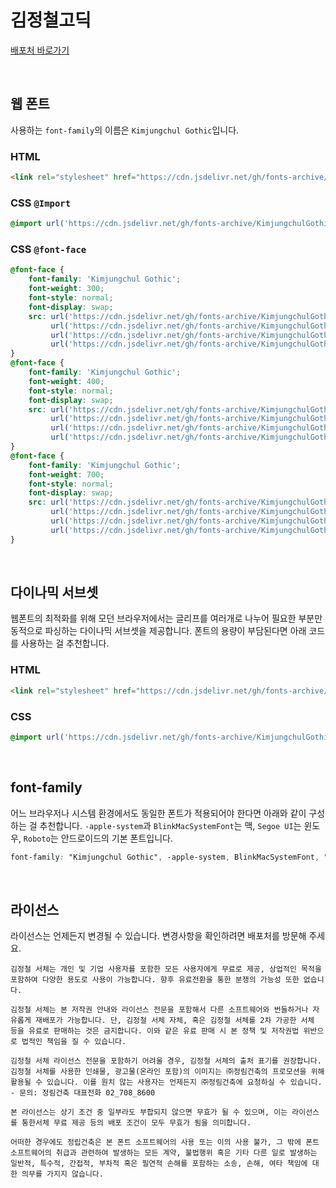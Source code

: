# 김정철고딕

[배포처 바로가기](http://font.junglim.com/#fontdown)

&nbsp;

## 웹 폰트

사용하는 `font-family`의 이름은 `Kimjungchul Gothic`입니다.

### HTML

```html
<link rel="stylesheet" href="https://cdn.jsdelivr.net/gh/fonts-archive/KimjungchulGothic/KimjungchulGothic.css" type="text/css"/>
```

### CSS `@Import`

```css
@import url('https://cdn.jsdelivr.net/gh/fonts-archive/KimjungchulGothic/KimjungchulGothic.css');
```

### CSS `@font-face`

```css
@font-face {
    font-family: 'Kimjungchul Gothic';
    font-weight: 300;
    font-style: normal;
    font-display: swap;
    src: url('https://cdn.jsdelivr.net/gh/fonts-archive/KimjungchulGothic/KimjungchulGothic-Light.woff2') format('woff2'),
         url('https://cdn.jsdelivr.net/gh/fonts-archive/KimjungchulGothic/KimjungchulGothic-Light.woff') format('woff'),
         url('https://cdn.jsdelivr.net/gh/fonts-archive/KimjungchulGothic/KimjungchulGothic-Light.otf') format('opentype'),
         url('https://cdn.jsdelivr.net/gh/fonts-archive/KimjungchulGothic/KimjungchulGothic-Light.ttf') format('truetype');
}
@font-face {
    font-family: 'Kimjungchul Gothic';
    font-weight: 400;
    font-style: normal;
    font-display: swap;
    src: url('https://cdn.jsdelivr.net/gh/fonts-archive/KimjungchulGothic/KimjungchulGothic-Regular.woff2') format('woff2'),
         url('https://cdn.jsdelivr.net/gh/fonts-archive/KimjungchulGothic/KimjungchulGothic-Regular.woff') format('woff'),
         url('https://cdn.jsdelivr.net/gh/fonts-archive/KimjungchulGothic/KimjungchulGothic-Regular.otf') format('opentype'),
         url('https://cdn.jsdelivr.net/gh/fonts-archive/KimjungchulGothic/KimjungchulGothic-Regular.ttf') format('truetype');
}
@font-face {
    font-family: 'Kimjungchul Gothic';
    font-weight: 700;
    font-style: normal;
    font-display: swap;
    src: url('https://cdn.jsdelivr.net/gh/fonts-archive/KimjungchulGothic/KimjungchulGothic-Bold.woff2') format('woff2'),
         url('https://cdn.jsdelivr.net/gh/fonts-archive/KimjungchulGothic/KimjungchulGothic-Bold.woff') format('woff'),
         url('https://cdn.jsdelivr.net/gh/fonts-archive/KimjungchulGothic/KimjungchulGothic-Bold.otf') format('opentype'),
         url('https://cdn.jsdelivr.net/gh/fonts-archive/KimjungchulGothic/KimjungchulGothic-Bold.ttf') format('truetype');
}
```

&nbsp;

## 다이나믹 서브셋

웹폰트의 최적화를 위해 모던 브라우저에서는 글리프를 여러개로 나누어 필요한 부분만 동적으로 파싱하는 다이나믹 서브셋을 제공합니다. 폰트의 용량이 부담된다면 아래 코드를 사용하는 걸 추천합니다.

### HTML

```html
<link rel="stylesheet" href="https://cdn.jsdelivr.net/gh/fonts-archive/KimjungchulGothic/subsets/KimjungchulGothic-dynamic-subset.css" type="text/css"/>
```

### CSS

```css
@import url('https://cdn.jsdelivr.net/gh/fonts-archive/KimjungchulGothic/subsets/KimjungchulGothic-dynamic-subset.css');
```

&nbsp;

## font-family

어느 브라우저나 시스템 환경에서도 동일한 폰트가 적용되어야 한다면 아래와 같이 구성하는 걸 추천합니다. `-apple-system`과 `BlinkMacSystemFont`는 맥, `Segoe UI`는 윈도우, `Roboto`는 안드로이드의 기본 폰트입니다.


```css
font-family: "Kimjungchul Gothic", -apple-system, BlinkMacSystemFont, "Segoe UI", Roboto, Oxygen, Ubuntu, Cantarell, "Open Sans", "Helvetica Neue", sans-serif;
```

&nbsp;

## 라이선스

라이선스는 언제든지 변경될 수 있습니다. 변경사항을 확인하려면 배포처를 방문해 주세요.

```
김정철 서체는 개인 및 기업 사용자를 포함한 모든 사용자에게 무료로 제공, 상업적인 목적을 포함하여 다양한 용도로 사용이 가능합니다. 향후 유료전환을 통한 분쟁의 가능성 또한 없습니다.  

김정철 서체는 본 저작권 안내와 라이선스 전문을 포함해서 다른 소프트웨어와 번들하거나 자유롭게 재배포가 가능합니다. 단, 김정철 서체 자체, 혹은 김정철 서체를 2차 가공한 서체 등을 유료로 판매하는 것은 금지합니다. 이와 같은 유료 판매 시 본 정책 및 저작권법 위반으로 법적인 책임을 질 수 있습니다.  

김정철 서체 라이선스 전문을 포함하기 어려울 경우, 김정철 서체의 출처 표기를 권장합니다. 
김정철 서체를 사용한 인쇄물, 광고물(온라인 포함)의 이미지는 ㈜정림건축의 프로모션을 위해 활용될 수 있습니다. 이를 원치 않는 사용자는 언제든지 ㈜정림건축에 요청하실 수 있습니다. - 문의: 정림건축 대표전화 02_708_8600  

본 라이선스는 상기 조건 중 일부라도 부합되지 않으면 무효가 될 수 있으며, 이는 라이선스를 통한서체 무료 제공 등의 배포 조건이 모두 무효가 됨을 의미합니다.  

어떠한 경우에도 정립건축은 본 폰트 소프트웨어의 사용 또는 이의 사용 불가, 그 밖에 폰트 소프트웨어의 취급과 관련하여 발생하는 모든 계약, 불법행위 혹은 기타 다른 일로 발생하는 일반적, 특수적, 간접적, 부차적 혹은 필연적 손해를 포함하는 소송, 손해, 여타 책임에 대한 의무를 가지지 않습니다.
```
